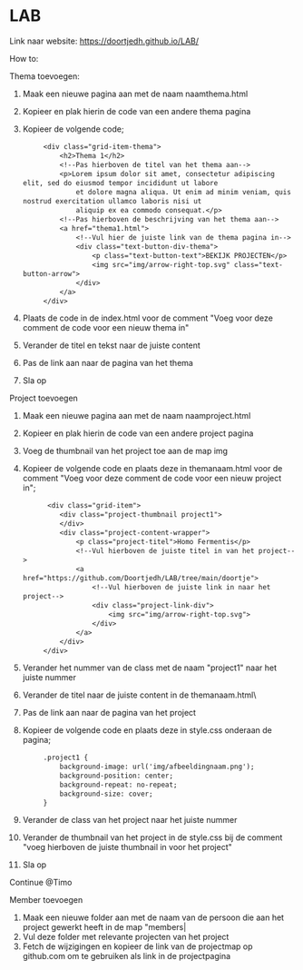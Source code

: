 # LAB

Link naar website:
https://doortjedh.github.io/LAB/

How to:

Thema toevoegen:
1. Maak een nieuwe pagina aan met de naam naamthema.html
2. Kopieer en plak hierin de code van een andere thema pagina
3. Kopieer de volgende code;

            <div class="grid-item-thema">
                <h2>Thema 1</h2>
                <!--Pas hierboven de titel van het thema aan-->
                <p>Lorem ipsum dolor sit amet, consectetur adipiscing elit, sed do eiusmod tempor incididunt ut labore
                    et dolore magna aliqua. Ut enim ad minim veniam, quis nostrud exercitation ullamco laboris nisi ut
                    aliquip ex ea commodo consequat.</p>
                <!--Pas hierboven de beschrijving van het thema aan-->
                <a href="thema1.html">
                    <!--Vul hier de juiste link van de thema pagina in-->
                    <div class="text-button-div-thema">
                        <p class="text-button-text">BEKIJK PROJECTEN</p>
                        <img src="img/arrow-right-top.svg" class="text-button-arrow">
                    </div>
                </a>
            </div>

4. Plaats de code in de index.html voor de comment "Voeg voor deze comment de code voor een nieuw thema in"
5. Verander de titel en tekst naar de juiste content
6. Pas de link aan naar de pagina van het thema
7. Sla op

Project toevoegen
1. Maak een nieuwe pagina aan met de naam naamproject.html
2. Kopieer en plak hierin de code van een andere project pagina
3. Voeg de thumbnail van het project toe aan de map img
4. Kopieer de volgende code en plaats deze in themanaam.html voor de comment "Voeg voor deze comment de code voor een nieuw project in";

             <div class="grid-item">
                <div class="project-thumbnail project1">
                </div>
                <div class="project-content-wrapper">
                    <p class="project-titel">Homo Fermentis</p>
                    <!--Vul hierboven de juiste titel in van het project-->
                    <a href="https://github.com/Doortjedh/LAB/tree/main/doortje">
                        <!--Vul hierboven de juiste link in naar het project-->
                        <div class="project-link-div">
                            <img src="img/arrow-right-top.svg">
                        </div>
                    </a>
                </div>
            </div>

5. Verander het nummer van de class met de naam "project1" naar het juiste nummer
6. Verander de titel naar de juiste content in de themanaam.html\
7. Pas de link aan naar de pagina van het project
8. Kopieer de volgende code en plaats deze in style.css onderaan de pagina;

            .project1 {
                background-image: url('img/afbeeldingnaam.png');
                background-position: center;
                background-repeat: no-repeat;
                background-size: cover;
            }

9. Verander de class van het project naar het juiste nummer
10. Verander de thumbnail van het project in de style.css bij de comment "voeg hierboven de juiste thumbnail in voor het project"
11. Sla op

Continue @Timo 

Member toevoegen
1. Maak een nieuwe folder aan met de naam van de persoon die aan het project gewerkt heeft in de map "members|
2. Vul deze folder met relevante projecten van het project
3. Fetch de wijzigingen en kopieer de link van de projectmap op github.com om te gebruiken als link in de projectpagina